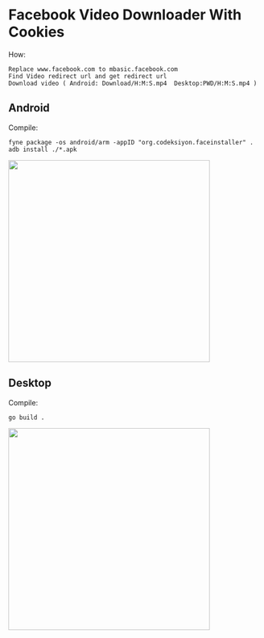 # Facebook Video Downloader With Cookies

How:

    Replace www.facebook.com to mbasic.facebook.com
    Find Video redirect url and get redirect url
    Download video ( Android: Download/H:M:S.mp4  Desktop:PWD/H:M:S.mp4 )
    

<h2>Android</h2>
Compile:
 
    fyne package -os android/arm -appID "org.codeksiyon.faceinstaller" .
    adb install ./*.apk

<img src="https://github.com/codeksiyon/projects/blob/master/faceVideoInstaller/img/face-android2.jpg" height=400>

<h2>Desktop</h2>
Compile:

    go build .
    
<img src="https://github.com/codeksiyon/projects/blob/master/faceVideoInstaller/img/face-desktop2.png" height=400>
